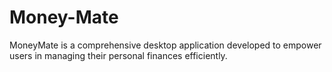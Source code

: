 # Money-Mate
MoneyMate is a comprehensive desktop application developed to empower users in managing  their personal finances efficiently. 
